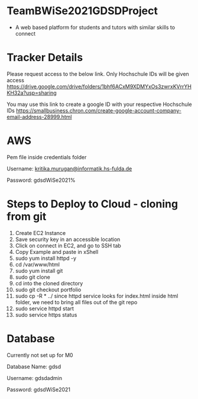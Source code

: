 # TeamBWiSe2021GDSDProject
- A web based platform for students and tutors with similar skills to connect


# Tracker Details

Please request access to the below link. Only Hochschule IDs will be given access
https://drive.google.com/drive/folders/1bhf6ACxM9XDMYxOs3zwrxKVrrYHKH32a?usp=sharing

You may use this link to create a google ID with your respective Hochschule IDs
https://smallbusiness.chron.com/create-google-account-company-email-address-28999.html


# AWS

Pem file inside credentials folder

Username: kritika.murugan@informatik.hs-fulda.de

Password: gdsdWiSe2021%


# Steps to Deploy to Cloud - cloning from git

1. Create EC2 Instance
2. Save security key in an accessible location
3. Click on connect in EC2, and go to SSH tab
4. Copy Example and paste in xShell
5. sudo yum install httpd -y
6. cd /var/www/html
7. sudo yum install git
8. sudo git clone
9. cd into the cloned directory
10. sudo git checkout portfolio
11. sudo cp -R * ../   since httpd service looks for index.html inside html folder, we need to bring all files out of the git repo
12. sudo service httpd start
13. sudo service https status

# Database

Currently not set up for M0

Database Name: gdsd

Username: gdsdadmin

Password: gdsdWiSe2021
